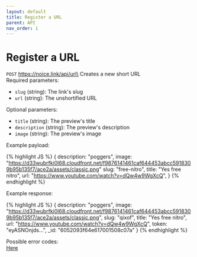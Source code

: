 ```yaml
---
layout: default
title: Register a URL
parent: API
nav_order: 1
---
```


# Register a URL

`POST` https://noice.link/api/url\
Creates a new short URL\
Required parameters:

- `slug` (string): The link's slug
- `url` (string): The unshortified URL

Optional parameters:

- `title` (string): The preview's title
- `description` (string): The preview's description
- `image` (string): The preview's image

Example payload:

{% highlight JS %}
{
description: "poggers",
image: "https://d33wubrfki0l68.cloudfront.net/f9876141461caf644453abcc5918309b95b135f7/ace2a/assets/classic.png"
slug: "free-nitro",
title: "Yes free nitro",
url: "https://www.youtube.com/watch?v=dQw4w9WgXcQ",
}
{% endhighlight %}

Example response:

{% highlight JS %}
{
description: "poggers",
image: "https://d33wubrfki0l68.cloudfront.net/f9876141461caf644453abcc5918309b95b135f7/ace2a/assets/classic.png",
slug: "qixof",
title: "Yes free nitro",
url: "https://www.youtube.com/watch?v=dQw4w9WgXcQ",
token: "eyASNOnjds...",
\_id: "6052093f64e617001508c07a"
}
{% endhighlight %}

Possible error codes:\
[Here](https://docs.noice.link/errors)
